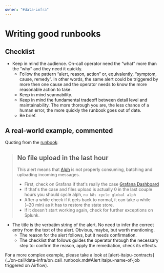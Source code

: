 ```yaml
---
owner: "#data-infra"
---
```


# Writing good runbooks

## Checklist

* Keep in mind the audience. On-call operator need the “what” more
    than the “why” and they need it quickly.
  * Follow the pattern “alert, reason, action” or, equivalently,
    “symptom, cause, remedy”. In other words, the same alert could be
    triggered by more then one cause and the operator needs to know
    the more reasonable action to take.
  * Keep in mind scannability.
  * Keep in mind the fundamental tradeoff between detail level and
    maintainability. The more thorough you are, the less chance of a
    human error, the more quickly the runbook goes out of date.
  * Be brief.

## A real-world example, commented

Quoting from the [runbook](../on-call/data-infra/on_call_runbook.md):

> ## No file upload in the last hour
>
> This alert means that [Alph](https://github.com/nubank/alph)
> is not properly consuming, batching and uploading incoming messages.
>
> - First, check on Grafana if that's really the case
>   [Grafana Dashboard](https://prod-grafana.nubank.com.br/d/000000301/dataset-series-ingestion)
> - If that's the case and files upload is actually 0 in the last couple
>   hours you should cycle alph, `nu k8s cycle global alph`
> - After a while check if it gets back to normal, it can take a while
>   (~20 min) as it has to restore the state store.
> - If it doesn't start working again, check for further exceptions on
>   Splunk.

* The title is the verbatim string of the alert. No need to
  infer the correct entry from the text of the alert. Obvious, maybe,
  but worth mentioning.
  * The reason for the alert follows, but it needs confirmation.
  * The checklist that follows guides the operator through the
    necessary step to: confirm the reason, apply the remediation,
    check its effects.

For a more complex example, please take a look at
[alert-itaipu-contracts](../on-call/data-infra/on_call_runbook.md#Alert itaipu-name-of-job triggered on Airflow).
